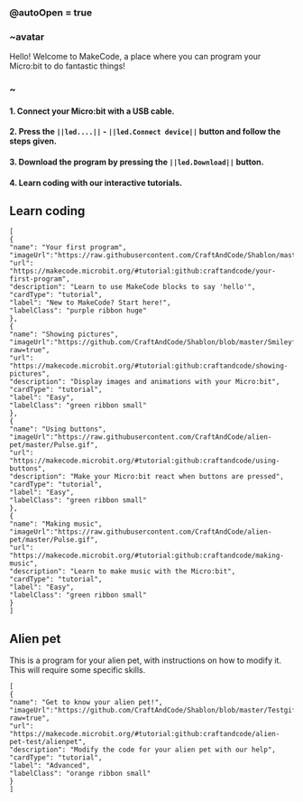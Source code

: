 ### @autoOpen = true
### ~avatar
Hello! Welcome to MakeCode, a place where you can program your Micro:bit to do fantastic things!
### ~
#### 1. Connect your Micro:bit with a USB cable.
#### 2. Press the `||led....||` - `||led.Сonnect device||` button and follow the steps given.
#### 3. Download the program by pressing the `||led.Download||` button.
#### 4. Learn coding with our interactive tutorials.

## Learn coding
```codecard
[
{
"name": "Your first program",
"imageUrl":"https://raw.githubusercontent.com/CraftAndCode/Shablon/master/Petimage.svg",
"url": "https://makecode.microbit.org/#tutorial:github:craftandcode/your-first-program",
"description": "Learn to use MakeCode blocks to say 'hello'",
"cardType": "tutorial",
"label": "New to MakeCode? Start here!",
"labelClass": "purple ribbon huge"
},
{
"name": "Showing pictures",
"imageUrl":"https://github.com/CraftAndCode/Shablon/blob/master/Smileyface.jpg?raw=true",
"url": "https://makecode.microbit.org/#tutorial:github:craftandcode/showing-pictures",
"description": "Display images and animations with your Micro:bit",
"cardType": "tutorial",
"label": "Easy",
"labelClass": "green ribbon small"
},
{
"name": "Using buttons",
"imageUrl":"https://raw.githubusercontent.com/CraftAndCode/alien-pet/master/Pulse.gif",
"url": "https://makecode.microbit.org/#tutorial:github:craftandcode/using-buttons",
"description": "Make your Micro:bit react when buttons are pressed",
"cardType": "tutorial",
"label": "Easy",
"labelClass": "green ribbon small"
},
{
"name": "Making music",
"imageUrl":"https://raw.githubusercontent.com/CraftAndCode/alien-pet/master/Pulse.gif",
"url": "https://makecode.microbit.org/#tutorial:github:craftandcode/making-music",
"description": "Learn to make music with the Micro:bit",
"cardType": "tutorial",
"label": "Easy",
"labelClass": "green ribbon small"
}
]
```
## Alien pet
This is a program for your alien pet, with instructions on how to modify it. This will require some specific skills.
```codecard
[
{
"name": "Get to know your alien pet!",
"imageUrl":"https://github.com/CraftAndCode/Shablon/blob/master/Testgif.gif?raw=true",
"url": "https://makecode.microbit.org/#tutorial:github:craftandcode/alien-pet-test/alienpet",
"description": "Modify the code for your alien pet with our help",
"cardType": "tutorial",
"label": "Advanced",
"labelClass": "orange ribbon small"
}
]
```
